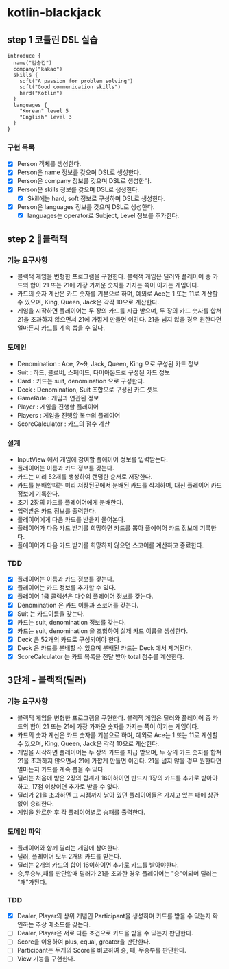 # kotlin-blackjack

## step 1 코틀린 DSL 실습

```
introduce {
  name("김승갑")
  company("kakao")
  skills {
    soft("A passion for problem solving")
    soft("Good communication skills")
    hard("Kotlin")
  }
  languages {
    "Korean" level 5
    "English" level 3
  }
}
```

### 구현 목록

- [x] Person 객체를 생성한다.
- [x] Person은 name 정보를 갖으며 DSL로 생성한다.
- [x] Person은 company 정보를 갖으며 DSL로 생성한다.
- [x] Person은 skills 정보를 갖으며 DSL로 생성한다.
    - [x] Skill에는 hard, soft 정보로 구성하며 DSL로 생성한다.
- [x] Person은 languages 정보를 갖으며 DSL로 생성한다.
    - [x] languages는 operator로 Subject, Level 정보를 추가한다.

## step 2 🚀블랙잭

### 기능 요구사항

- 블랙잭 게임을 변형한 프로그램을 구현한다. 블랙잭 게임은 딜러와 플레이어 중 카드의 합이 21 또는 21에 가장 가까운 숫자를 가지는 쪽이 이기는 게임이다.
- 카드의 숫자 계산은 카드 숫자를 기본으로 하며, 예외로 Ace는 1 또는 11로 계산할 수 있으며, King, Queen, Jack은 각각 10으로 계산한다.
- 게임을 시작하면 플레이어는 두 장의 카드를 지급 받으며, 두 장의 카드 숫자를 합쳐 21을 초과하지 않으면서 21에 가깝게 만들면 이긴다. 21을 넘지 않을 경우 원한다면 얼마든지 카드를 계속 뽑을 수 있다.

### 도메인

- Denomination : Ace, 2~9, Jack, Queen, King 으로 구성된 카드 정보
- Suit : 하드, 클로버, 스페이드, 다이아몬드로 구성된 카드 정보
- Card : 카드는 suit, denomination 으로 구성한다.
- Deck : Denomination, Suit 조합으로 구성된 카드 셋트
- GameRule : 게임과 연관된 정보
- Player : 게임을 진행할 플레이어
- Players : 게임을 진행할 복수의 플레이어
- ScoreCalculator : 카드의 점수 계산

### 설계

- InputView 에서 게임에 참여할 플에이어 정보를 입력받는다.
- 플레이어는 이름과 카드 정보를 갖는다.
- 카드는 미리 52개를 생성하여 랜덤한 순서로 저장한다.
- 카드를 분배할때는 미리 저장된곳에서 분배된 카드를 삭제하며, 대신 플레이어 카드 정보에 기록한다.
- 초기 2장의 카드를 플레이어에게 분배한다.
- 입력받은 카드 정보를 출력한다.
- 플레이어에게 다음 카드를 받을지 물어본다.
- 플레이어가 다음 카드 받기를 희망하면 카드를 뽑아 플에이어 카드 정보에 기록한다.
- 플에이어가 다음 카드 받기를 희망하지 않으면 스코어를 계산하고 종료한다.

### TDD

- [x] 플레이어는 이름과 카드 정보를 갖는다.
- [x] 플레이어는 카드 정보를 추가할 수 있다.
- [x] 플레이어 1급 콜렉션은 다수의 플레이어 정보를 갖는다.
- [x] Denomination 은 카드 이름과 스코어를 갖는다.
- [x] Suit 는 카드이름을 갖는다.
- [x] 카드는 suit, denomination 정보를 갖는다.
- [x] 카드는 suit, denomination 을 조합하여 실제 카드 이름을 생성한다.
- [x] Deck 은 52개의 카드로 구성되어야 한다.
- [x] Deck 은 카드를 분배할 수 있으며 분배된 카드는 Deck 에서 제거된다.
- [x] ScoreCalculator 는 카드 목록을 전달 받아 total 점수를 계산한다.

## 3단계 - 블랙잭(딜러)

### 기능 요구사항

- 블랙잭 게임을 변형한 프로그램을 구현한다. 블랙잭 게임은 딜러와 플레이어 중 카드의 합이 21 또는 21에 가장 가까운 숫자를 가지는 쪽이 이기는 게임이다.
- 카드의 숫자 계산은 카드 숫자를 기본으로 하며, 예외로 Ace는 1 또는 11로 계산할 수 있으며, King, Queen, Jack은 각각 10으로 계산한다.
- 게임을 시작하면 플레이어는 두 장의 카드를 지급 받으며, 두 장의 카드 숫자를 합쳐 21을 초과하지 않으면서 21에 가깝게 만들면 이긴다. 21을 넘지 않을 경우 원한다면 얼마든지 카드를 계속 뽑을 수 있다.
- 딜러는 처음에 받은 2장의 합계가 16이하이면 반드시 1장의 카드를 추가로 받아야 하고, 17점 이상이면 추가로 받을 수 없다.
- 딜러가 21을 초과하면 그 시점까지 남아 있던 플레이어들은 가지고 있는 패에 상관 없이 승리한다.
- 게임을 완료한 후 각 플레이어별로 승패를 출력한다.

### 도메인 파악

- 플레이어와 함께 딜러는 게임에 참여한다.
- 딜러, 플레이어 모두 2개의 카드를 받는다.
- 딜러는 2개의 카드의 합이 16이하이면 추가로 카드를 받아야한다.
- 승,무승부,패를 판단할때 딜러가 21을 초과한 경우 플레이어는 "승"이되며 딜러는 "패"가된다.

### TDD

- [x] Dealer, Player의 상위 개념인 Participant을 생성하며 카드를 받을 수 있는지 확인하는 추상 메소드를 갖는다.
- [ ] Dealer, Player은 서로 다른 조건으로 카드을 받을 수 있는지 판단한다.
- [ ] Score을 이용하여 plus, equal, greater을 판단한다.
- [ ] Participant는 두개의 Score을 비교하여 승, 패, 무승부를 판단한다.
- [ ] View 기능을 구현한다.
